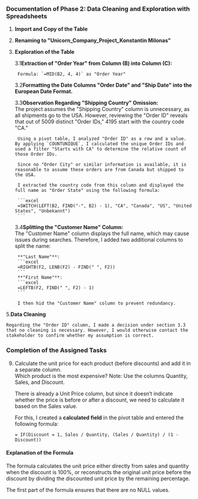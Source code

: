### Documentation of Phase 2: Data Cleaning and Exploration with Spreadsheets  

1. **Import and Copy of the Table**  

2. **Renaming to "Unicorn_Company_Project_Konstantin Milonas"**  

3. **Exploration of the Table**  

   3.1**Extraction of "Order Year" from Column (B) into Column (C):**  

        Formula: `=MID(B2, 4, 4)` as "Order Year"  

   3.2**Formatting the Date Columns "Order Date" and "Ship Date" into the European Date Format.**  

   3.3**Observation Regarding "Shipping Country" Omission:**  
        The project assumes the "Shipping Country" column is unnecessary, as all shipments go to the USA. However, reviewing the "Order ID" reveals that out of 5009 distinct "Order IDs," 4195 start with the country code "CA."  

        Using a pivot table, I analyzed "Order ID" as a row and a value. By applying `COUNTUNIQUE`, I calculated the unique Order IDs and used a filter "Starts with CA" to determine the relative count of those Order IDs.  

        Since no "Order City" or similar information is available, it is reasonable to assume these orders are from Canada but shipped to the USA.  

        I extracted the country code from this column and displayed the full name as "Order State" using the following formula:  

        ```excel
        =SWITCH(LEFT(B2, FIND("-", B2) - 1), "CA", "Canada", "US", "United States", "Unbekannt")
        ```  

   3.4**Splitting the "Customer Name" Column:**  
        The "Customer Name" column displays the full name, which may cause issues during searches. Therefore, I added two additional columns to split the name:  

        **"Last Name"**:  
        ```excel
        =RIGHTB(F2, LENB(F2) - FIND(" ", F2))
        ```  
        **"First Name"**:  
        ```excel
        =LEFTB(F2, FIND(" ", F2) - 1)
        ```  

        I then hid the "Customer Name" column to prevent redundancy.  

5.**Data Cleaning**  

    Regarding the "Order ID" column, I made a decision under section 3.3 that no cleaning is necessary. However, I would otherwise contact the stakeholder to confirm whether my assumption is correct.  


### Completion of the Assigned Tasks  

9.  Calculate the unit price for each product (before discounts) and add it in a separate column.  
    Which product is the most expensive? Note: Use the columns Quantity, Sales, and Discount.  

    There is already a Unit Price column, but since it doesn’t indicate whether the price is before or after a discount, we need to calculate it based on the Sales value.  

    For this, I created a **calculated field** in the pivot table and entered the following formula:  

    ```excel  
    = IF(Discount = 1, Sales / Quantity, (Sales / Quantity) / (1 - Discount))  
    ```  

  #### Explanation of the Formula  

  The formula calculates the unit price either directly from sales and quantity when the discount is 100%, or reconstructs the original unit price before the discount by dividing the discounted unit price by the remaining percentage.  

  The first part of the formula ensures that there are no NULL values.  